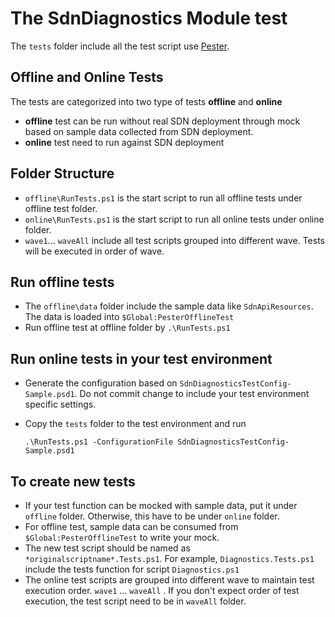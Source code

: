 # The SdnDiagnostics Module test

The `tests` folder include all the test script use [Pester](https://github.com/pester/Pester). 

## Offline and Online Tests

The tests are categorized into two type of tests **offline** and **online**

- **offline** test can be run without real SDN deployment through mock based on sample data collected from SDN deployment. 
- **online** test need to run against SDN deployment

## Folder Structure 
- `offline\RunTests.ps1` is the start script to run all offline tests under offline test folder. 
- `online\RunTests.ps1` is the start script to run all online tests under online folder. 
- `wave1`... `waveAll` include all test scripts grouped into different wave. Tests will be executed in order of wave.

## Run offline tests
- The `offline\data` folder include the sample data like `SdnApiResources`. The data is loaded into `$Global:PesterOfflineTest`
- Run offline test at offline folder by `.\RunTests.ps1`

## Run online tests in your test environment

- Generate the configuration based on `SdnDiagnosticsTestConfig-Sample.psd1`. Do not commit change to include your test environment specific settings. 
- Copy the `tests` folder to the test environment and run
  
  `.\RunTests.ps1 -ConfigurationFile SdnDiagnosticsTestConfig-Sample.psd1`

## To create new tests

- If your test function can be mocked with sample data, put it under `offline` folder. Otherwise, this have to be under `online` folder.
- For offline test, sample data can be consumed from `$Global:PesterOfflineTest` to write your mock.
- The new test script should be named as `*originalscriptname*.Tests.ps1`. For example, `Diagnostics.Tests.ps1` include the tests function for script `Diagnostics.ps1`
- The online test scripts are grouped into different wave to maintain test execution order. `wave1` ... `waveAll` . If you don't expect order of test execution, the test script need to be in `waveAll` folder.
  